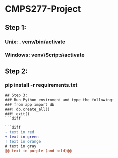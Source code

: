 # CMPS277-Project


## Step 1:
### Unix: . venv/bin/activate
### Windows: venv\Scripts\activate

## Step 2: 
### pip install -r requirements.txt

```diff
## Step 3: 
### Run Python enviroment and type the following:
### from app import db
###! db.create_all()
###! exit()
```diff

```diff
- text in red
+ text in green
! text in orange
# text in gray
@@ text in purple (and bold)@@
```
